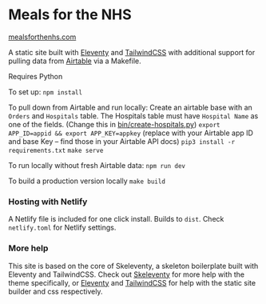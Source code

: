 # Meals for the NHS

[mealsforthenhs.com](https://www.mealsforthenhs.com)

A static site built with [Eleventy](https://www.11ty.dev/) and [TailwindCSS](https://tailwindcss.com) with additional support for pulling data from [Airtable](https://airtable.com/) via a Makefile.

Requires Python

To set up:
`npm install`

To pull down from Airtable and run locally:
Create an airtable base with an `Orders` and `Hospitals` table. The Hospitals table must have `Hospital Name` as one of the fields. (Change this in [bin/create-hospitals.py](bin/create-hospitals.py))
`export APP_ID=appid && export APP_KEY=appkey` (replace with your Airtable app ID and base Key – find those in your Airtable API docs)
`pip3 install -r requirements.txt`
`make serve`

To run locally without fresh Airtable data:
`npm run dev`

To build a production version locally
`make build`

### Hosting with Netlify

A Netlify file is included for one click install.
Builds to `dist`. Check `netlify.toml` for Netlify settings.

### More help

This site is based on the core of Skeleventy, a skeleton boilerplate built with Eleventy and TailwindCSS. Check out [Skeleventy](https://skeleventy.netlify.com/) for more help with the theme specifically, or [Eleventy](https://www.11ty.dev/) and [TailwindCSS](https://tailwindcss.com) for help with the static site builder and css respectively.